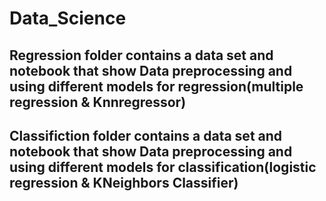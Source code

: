 # Data_Science
## Regression folder contains a data set and notebook that show Data preprocessing and using different models for regression(multiple regression & Knnregressor)
## Classifiction folder contains a data set and notebook that show Data preprocessing and using different models for classification(logistic regression & KNeighbors Classifier)
